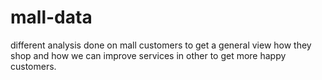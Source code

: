 # mall-data
different analysis done on mall customers to get a general view how they shop and how we can improve services in other to get more happy customers.
